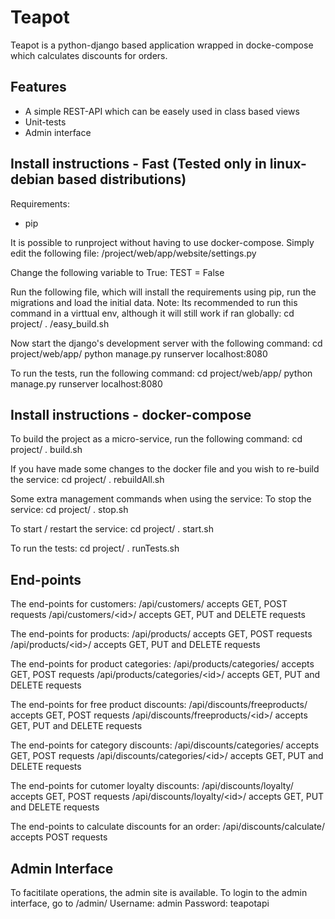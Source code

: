 # Teapot

Teapot is a python-django based application wrapped in
docke-compose which calculates discounts for orders.

## Features
- A simple REST-API which can be easely used in class based views
- Unit-tests
- Admin interface

## Install instructions - Fast (Tested only in linux-debian based distributions)
Requirements:
- pip

It is possible to runproject without having to use docker-compose.
Simply edit the following file:
    /project/web/app/website/settings.py

Change the following variable to True:
    TEST = False
    
Run the following file, which will install the requirements using pip, run
the migrations and load the initial data.
Note: Its recommended to run this command in a virttual env, although
it will still work if ran globally:
    cd project/
    . /easy_build.sh

Now start the django's development server with the following command:
    cd project/web/app/
    python manage.py runserver localhost:8080
    
To run the tests, run the following command:
    cd project/web/app/
    python manage.py runserver localhost:8080

## Install instructions - docker-compose
To build the project as a micro-service, run the following command:
    cd project/
    . build.sh

If you have made some changes to the docker file and you wish to re-build the service:
    cd project/
    . rebuildAll.sh

Some extra management commands when using the service:
To stop the service:
    cd project/
    . stop.sh

To start / restart the service:
    cd project/
    . start.sh

To run the tests:
    cd project/
    . runTests.sh

## End-points
The end-points for customers:
    /api/customers/ accepts GET, POST requests
    /api/customers/\<id\>/ accepts GET, PUT and DELETE requests

The end-points for products:
    /api/products/ accepts GET, POST requests
    /api/products/\<id\>/ accepts GET, PUT and DELETE requests

The end-points for product categories:
    /api/products/categories/ accepts GET, POST requests
    /api/products/categories/\<id\>/ accepts GET, PUT and DELETE requests
    
The end-points for free product discounts:
    /api/discounts/freeproducts/ accepts GET, POST requests
    /api/discounts/freeproducts/\<id\>/ accepts GET, PUT and DELETE requests

The end-points for category discounts:
    /api/discounts/categories/ accepts GET, POST requests
    /api/discounts/categories/\<id\>/ accepts GET, PUT and DELETE requests

The end-points for cutomer loyalty discounts:
    /api/discounts/loyalty/ accepts GET, POST requests
    /api/discounts/loyalty/\<id\>/ accepts GET, PUT and DELETE requests
    
The end-points to calculate discounts for an order:
    /api/discounts/calculate/ accepts POST requests

## Admin Interface
To facitilate operations, the admin site is available.
To login to the admin interface, go to /admin/
Username: admin
Password: teapotapi

